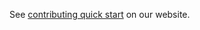 See [contributing quick start](https://golangci-lint.run/contributing/quick-start/) on our website.
